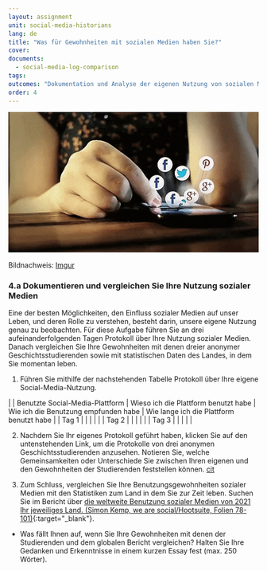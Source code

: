 ```yaml
---
layout: assignment
unit: social-media-historians
lang: de
title: "Was für Gewohnheiten mit sozialen Medien haben Sie?"
cover:
documents:
  - social-media-log-comparison
tags:
outcomes: "Dokumentation und Analyse der eigenen Nutzung von sozialen Medien"
order: 4
---
```


![Scrolling](https://raw.githubusercontent.com/C2DH/ranketwo/master/assets/images/social-media/Scrolling.gif)

Bildnachweis: [Imgur](https://imgur.com/dqSRAaT)


<!-- more -->
<!-- briefing-student -->

### 4.a Dokumentieren und vergleichen Sie Ihre Nutzung sozialer Medien
<!-- section-contents -->
Eine der besten Möglichkeiten, den Einfluss sozialer Medien auf unser Leben, und deren Rolle zu verstehen, besteht darin, unsere eigene Nutzung genau zu beobachten. Für diese Aufgabe führen Sie an drei aufeinanderfolgenden Tagen Protokoll über Ihre Nutzung sozialer Medien. Danach vergleichen Sie Ihre Gewohnheiten mit denen dreier anonymer Geschichtsstudierenden sowie mit statistischen Daten des Landes, in dem Sie momentan leben.

1. Führen Sie mithilfe der nachstehenden Tabelle Protokoll über Ihre eigene Social-Media-Nutzung.

| | Benutzte Social-Media-Plattform | Wieso ich die Plattform benutzt habe | Wie ich die Benutzung empfunden habe | Wie lange ich die Plattform benutzt habe |
| Tag&nbsp;1 | | | | |
| Tag&nbsp;2 | | | | |
| Tag&nbsp;3 | | | | |

2. Nachdem Sie Ihr eigenes Protokoll geführt haben, klicken Sie auf den untenstehenden Link, um die Protokolle von drei anonymen Geschichtsstudierenden anzusehen. Notieren Sie, welche Gemeinsamkeiten oder Unterschiede Sie zwischen Ihren eigenen und den Gewohnheiten der Studierenden feststellen können.
[cit](social-media-log-comparison)

3. Zum Schluss, vergleichen Sie Ihre Benutzungsgewohnheiten sozialer Medien mit den Statistiken zum Land in dem Sie zur Zeit leben. Suchen Sie im Bericht über [die weltweite Benutzung sozialer Medien von 2021 Ihr jeweiliges Land. (Simon Kemp, we are social/Hootsuite, Folien 78-101)](https://wearesocial.com/digital-2021){:target="_blank"}. 

* Was fällt Ihnen auf, wenn Sie Ihre Gewohnheiten mit denen der Studierenden und dem globalen Bericht vergleichen? Halten Sie Ihre Gedanken und Erkenntnisse in einem kurzen Essay fest (max. 250 Wörter).

<!-- briefing-teacher -->
